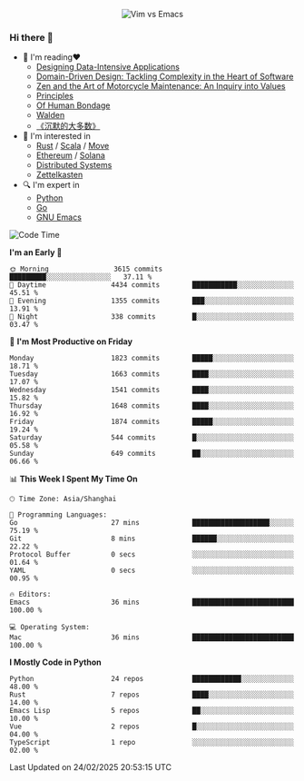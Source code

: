<p align="center">
    <img src="https://gist.githubusercontent.com/coldnight/e696baffb094e71c96cb302118878eae/raw/40ea5053a6f66cc65f90f437e4173497da225958/banner.gif" alt="Vim vs Emacs" />
</p>

### Hi there 👋

- 📖 I'm reading❤️
    + [Designing Data-Intensive Applications](https://www.oreilly.com/library/view/designing-data-intensive-applications/9781491903063/)
    + [Domain-Driven Design: Tackling Complexity in the Heart of Software](https://www.dddcommunity.org/book/evans_2003/)
    + [Zen and the Art of Motorcycle Maintenance: An Inquiry into Values](https://en.wikipedia.org/wiki/Zen_and_the_Art_of_Motorcycle_Maintenance)
    + [Principles](https://www.principles.com/)
    + [Of Human Bondage](https://en.wikipedia.org/wiki/Of_Human_Bondage)
    + [Walden](https://en.wikipedia.org/wiki/Walden)
    + [《沉默的大多数》](https://en.wikipedia.org/wiki/Silent_majority)
- 🌱 I'm interested in
    + [Rust](https://www.rust-lang.org/) / [Scala](https://www.scala-lang.org/) / [Move](https://github.com/move-language/move/)
    + [Ethereum](https://ethereum.org/en/) / [Solana](https://solana.com/)
	+ [Distributed Systems](https://www.linuxzen.com/notes/topics/20200320174417_%E5%88%86%E5%B8%83%E5%BC%8F/)
	+ [Zettelkasten](https://www.linuxzen.com/notes/notes/20220120080920-slip_box/)
- 🔍 I'm expert in
    + [Python](https://www.python.org/)
    + [Go](https://go.dev/)
    + [GNU Emacs](https://www.gnu.org/software/emacs/)

<!--START_SECTION:waka-->
![Code Time](http://img.shields.io/badge/Code%20Time-3%2C217%20hrs%2031%20mins-blue)

**I'm an Early 🐤** 

```text
🌞 Morning                3615 commits        █████████░░░░░░░░░░░░░░░░   37.11 % 
🌆 Daytime                4434 commits        ███████████░░░░░░░░░░░░░░   45.51 % 
🌃 Evening                1355 commits        ███░░░░░░░░░░░░░░░░░░░░░░   13.91 % 
🌙 Night                  338 commits         █░░░░░░░░░░░░░░░░░░░░░░░░   03.47 % 
```
📅 **I'm Most Productive on Friday** 

```text
Monday                   1823 commits        █████░░░░░░░░░░░░░░░░░░░░   18.71 % 
Tuesday                  1663 commits        ████░░░░░░░░░░░░░░░░░░░░░   17.07 % 
Wednesday                1541 commits        ████░░░░░░░░░░░░░░░░░░░░░   15.82 % 
Thursday                 1648 commits        ████░░░░░░░░░░░░░░░░░░░░░   16.92 % 
Friday                   1874 commits        █████░░░░░░░░░░░░░░░░░░░░   19.24 % 
Saturday                 544 commits         █░░░░░░░░░░░░░░░░░░░░░░░░   05.58 % 
Sunday                   649 commits         ██░░░░░░░░░░░░░░░░░░░░░░░   06.66 % 
```


📊 **This Week I Spent My Time On** 

```text
🕑︎ Time Zone: Asia/Shanghai

💬 Programming Languages: 
Go                       27 mins             ███████████████████░░░░░░   75.19 % 
Git                      8 mins              ██████░░░░░░░░░░░░░░░░░░░   22.22 % 
Protocol Buffer          0 secs              ░░░░░░░░░░░░░░░░░░░░░░░░░   01.64 % 
YAML                     0 secs              ░░░░░░░░░░░░░░░░░░░░░░░░░   00.95 % 

🔥 Editors: 
Emacs                    36 mins             █████████████████████████   100.00 % 

💻 Operating System: 
Mac                      36 mins             █████████████████████████   100.00 % 
```

**I Mostly Code in Python** 

```text
Python                   24 repos            ████████████░░░░░░░░░░░░░   48.00 % 
Rust                     7 repos             ████░░░░░░░░░░░░░░░░░░░░░   14.00 % 
Emacs Lisp               5 repos             ██░░░░░░░░░░░░░░░░░░░░░░░   10.00 % 
Vue                      2 repos             █░░░░░░░░░░░░░░░░░░░░░░░░   04.00 % 
TypeScript               1 repo              ░░░░░░░░░░░░░░░░░░░░░░░░░   02.00 % 
```




 Last Updated on 24/02/2025 20:53:15 UTC
<!--END_SECTION:waka-->
